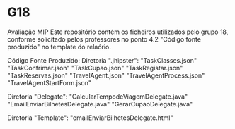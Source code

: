 # G18
Avaliação MIP
Este repositório contém os ficheiros utilizados pelo grupo 18, conforme solicitado pelos professores no ponto 4.2 "Código fonte produzido" no template do relaório.

Código Fonte Produzido:
Diretoria ".jhipster":
"TaskClasses.json"
"TaskConfrimar.json"
"TaskCupao.json"
"TaskRegistar.json"
"TaskReservas.json"
"TravelAgent.json"
"TravelAgentProcess.json"
"TravelAgentStartForm.json"

Diretoria "Delegate":
"CalcularTempodeViagemDelegate.java"
"EmailEnviarBilhetesDelegate.java"
"GerarCupaoDelegate.java"

Diretoria "Template":
"emailEnviarBilhetesDelegate.html"
